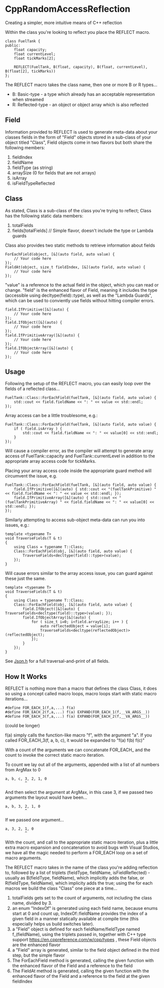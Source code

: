 # CppRandomAccessReflection
Creating a simpler, more intuitive means of C++ reflection




Within the class you're looking to reflect you place the REFLECT macro.

```
class FuelTank {
public:
    float capacity;
    float currentLevel;
    float tickMarks[2];

    REFLECT(FuelTank, B(float, capacity), B(float, currentLevel), B(float[2], tickMarks))
};
```

The REFLECT macro takes the class name, then one or more B or R types...

- B: Basic-type - a type which already has an acceptable representation when streamed
- R: Reflected-type - an object or object array which is also reflected

## Field
Information provided to REFLECT is used to generate meta-data about your classes fields in the form of "Field" objects stored in a sub-class of your object titled "Class", Field objects come in two flavors but both share the following members:

1. fieldIndex
2. fieldName
3. fieldType (as string)
4. arraySize (0 for fields that are not arrays)
5. isArray
6. isFieldTypeReflected

## Class
As stated, Class is a sub-class of the class you're trying to reflect; Class has the following static data members:

1. totalFields
2. fields[totalFields] // Simple flavor, doesn't include the type or Lambda guards

Class also provides two static methods to retrieve information about fields
```
ForEachField(object, [&](auto field, auto value) {
	// Your code here
});
FieldAt(object, size_t fieldIndex, [&](auto field, auto value) {
	// Your code here
});
```

"value" is a reference to the actual field in the object, which you can read or change. "field" is the enhanced flavor of Field, meaning it includes the type (accessible using decltype(field)::type), as well as the "Lambda Guards", which can be used to conviently use fields without hitting compiler errors.
```
field.IfPrimitive([&](auto) {
	// Your code here
});
field.IfObject([&](auto) {
	// Your code here
});
field.IfPrimitiveArray([&](auto) {
	// Your code here
});
field.IfObjectArray([&](auto) {
	// Your code here
});
```


## Usage

Following the setup of the REFLECT macro, you can easily loop over the fields of a reflected class...

```
FuelTank::Class::ForEachField(fuelTank, [&](auto field, auto value) {
	std::cout << field.fieldName << ": " << value << std::endl;
});
```


Array access can be a little troublesome, e.g.:

```
FuelTank::Class::ForEachField(fuelTank, [&](auto field, auto value) {
	if ( field.isArray ) {
		std::cout << field.fieldName << ": " << value[0] << std::endl;
	}
});
```

Will cause a compiler error, as the compiler will attempt to generate array access of FuelTank::capacity and FuelTank::currentLevel in addition to the appropriate array access code for tickMarks.

Placing your array access code inside the appropriate guard method will circumvent the issue, e.g.
```
FuelTank::Class::ForEachField(fuelTank, [&](auto field, auto value) {
    field.IfPrimitive([&](auto) { std::cout << "(fuelTankPrimitive) " << field.fieldName << ": " << value << std::endl; });
    field.IfPrimitiveArray([&](auto) { std::cout << "(fuelTankPrimitiveArray) " << field.fieldName << ": " << value[0] << std::endl; });
});
```


Similarly attempting to access sub-object meta-data can run you into issues, e.g.:

```
template <typename T>
void TraverseFields(T & t)
{
	using Class = typename T::Class;
	Class::ForEachField(obj, [&](auto field, auto value) {
		TraverseFields<decltype(field)::type>(value);
	});
}
```

Will cause errors similar to the array access issue, you can guard against these just the same.

```
template <typename T>
void TraverseFields(T & t)
{
	using Class = typename T::Class;
	Class::ForEachField(obj, [&](auto field, auto value) {
		field.IfObject([&](auto) { TraverseFields<decltype(field)::type>(value); });
		field.IfObjectArray([&](auto) {
			for ( size_t i=0; i<field.arraySize; i++ ) {
				auto reflectedObject = value[i];
				TraverseFields<decltype(reflectedObject)>(reflectedObject);
			});
		}
	});
}
```

See [Json.h](https://github.com/jjf28/CppRandomAccessReflection/blob/master/CppRandomAccessReflection/Json.h) for a full traversal-and-print of all fields.

## How It Works

REFLECT is nothing more than a macro that defines the class Class, it does so using a concept called macro loops, macro loops start with static macro iterations...
```
#define FOR_EACH_1(f,a,...) f(a)
#define FOR_EACH_2(f,a,...) f(a) EXPAND(FOR_EACH_1(f,__VA_ARGS__))
#define FOR_EACH_3(f,a,...) f(a) EXPAND(FOR_EACH_2(f,__VA_ARGS__))
```
(could be longer)

f(a) simply calls the function-like macro "f", with the argument "a".
If you called FOR_EACH_3(f, a, b, c), it would be expanded to "f(a) f(b) f(c)"

With a count of the arguments we can concatenate FOR_EACH_ and the count to invoke the correct static macro iteration.

To count we lay out all of the arguments, appended with a list of all numbers from ArgMax to 0
```
a, b, c, 3, 2, 1, 0
         ^
```
And then select the argument at ArgMax, in this case 3, if we passed two arguments the layout would have been...
```
a, b, 3, 2, 1, 0
         ^
```
If we passed one argument...
```
a, 3, 2, 1, 0
         ^
```
With the count, and call to the appropriate static macro iteration, plus a little extra macro expansion and concatenation to avoid bugs with Visual Studios, we have all the magic needed to perform a FOR_EACH loop on a set of macro arguments.

The REFLECT macro takes in the name of the class you're adding reflection to, followed by a list of triplets (fieldType, fieldName, isFieldReflected) - usually as B(fieldType, fieldName), which implicitly adds the false, or R(fieldType, fieldName), which implicity adds the true; using the for each macros we build the class "Class" one piece at a time...

1. totalFields gets set to the count of arguments, not including the class name, divided by 3.
2. an enum "IndexOf" is generated using each field name, because enums start at 0 and count up, IndexOf::fieldName provides the index of a given field in a manner statically available at compile time (this especially helps us build switches later).
3. a "Field" object is defined for each fieldName/fieldType named f_(fieldName), using the triplets passed in, together with C++ type support https://en.cppreference.com/w/cpp/types , these Field objects are the enhanced flavor
4. a "Field" array is generated, similar to the field object defined in the third step, but the simple flavor
5. The ForEachField method is generated, calling the given function with the enhanced flavor of the Field and a reference to the field
6. The FieldAt method is generated, calling the given function with the enhanced flavor of the Field and a reference to the field at the given fieldIndex
